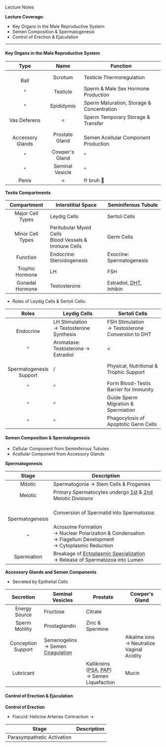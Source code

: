 Lecture Notes

**Lecture Coverage:**
- Key Organs in the Male Reproductive System
- Semen Composition & Spermatogenesis
- Control of Erection & Ejaculation

---
#### **Key Organs in the Male Reproductive System**

|         Type         |      Name       | Function                                  |
| :------------------: | :-------------: | ----------------------------------------- |
|       <br>Ball       |     Scrotum     | Testicle Thermoregulation                 |
|          ^           |    Testicle     | Sperm & Male Sex Hormone Production       |
|          ^           |   Epididymis    | Sperm Maturation, Storage & Concentration |
|     Vas Deferens     |        <        | Sperm Temporary Storage & Transfer        |
| <br>Accessory Glands | Prostate Gland  | <br>Semen Acellular Component Production  |
|          ^           | Cowper's Gland  | ^                                         |
|          ^           | Seminal Vesicle | ^                                         |
|        Penis         |        <        | fr bruh 🥀                                |

**Testis Compartments**

|   Compartment    | Interstitial Space                                      | Seminiferous Tubule                                              |
| :--------------: | ------------------------------------------------------- | ---------------------------------------------------------------- |
| Major Cell Types | Leydig Cells                                            | Sertoli Cells                                                    |
| Minor Cell Types | Peritubular Myoid Cells<br>Blood Vessels & Immune Cells | Germ Cells                                                       |
|     Function     | Endocrine: Steroidogenesis                              | Exocrine: Spermatogenesis                                        |
| Trophic Hormone  | LH                                                      | FSH                                                              |
| Gonadal Hormone  | Testosterone                                            | Estradiol, <abbr Title="Dihydrotestosterone">DHT</abbr>, Inhibin |
- Roles of Leydig Cells & Sertoli Cells:

|             Roles              | Leydig Cells                               | Sertoli Cells                                       |
| :----------------------------: | ------------------------------------------ | --------------------------------------------------- |
|         <br>Endocrine          | LH Stimulation<br>→ Testosterone Synthesis | FSH Stimulation<br>→ Testosterone Conversion to DHT |
|               ^                | Aromatase: Testosterone → Estradiol        | <                                                   |
| <br>Spermatogenesis<br>Support | /                                          | Physical, Nutritional & Trophic Support             |
|               ^                | ^                                          | Form Blood-Testis Barrier for Immunity              |
|               ^                | ^                                          | Guide Sperm Migration & Spermiation                 |
|               ^                | ^                                          | Phagocytosis of Apoptotic Germ Cells                |


#### **Semen Composition & Spermatogenesis**
- Cellular Component from Seminiferous Tubules
- Acellular Component from Accessory Glands

**Spermatogenesis**

|          Stage          | Description                                                                                                                                               |
| :---------------------: | --------------------------------------------------------------------------------------------------------------------------------------------------------- |
|         Mitotic         | Spermatogonia → Stem Cells & Progenies                                                                                                                    |
|         Meiotic         | Primary Spermatocytes undergo <abbr Title="Crossing Over occurs">1st</abbr> & <abbr Title="Reduction Division into Haploids">2nd</abbr> Meiotic Divisions |
| <br><br>Spermatogenesis | Conversion of Spermatid into Spermatozoa:                                                                                                                 |
|            ^            | Acrosome Formation <br>→ Nuclear Polarization & Condensation<br>→ Flagellum Development<br>→ Cytoplasmic Reduction                                        |
|       Spermiation       | Breakage of <abbr Title="Adhesion Junction between Sertoli cells & Spermatozoa">Ectoplasmic Specialization</abbr><br>→ Release of Spermatozoa into Lumen  |

**Accessory Glands and Semen Components**
- Secreted by Epithelial Cells

|     Secretion      | Seminal Vesicles                                                                                      | Prostate                                                                                                                                   | Cowper's Gland                                |
| :----------------: | ----------------------------------------------------------------------------------------------------- | ------------------------------------------------------------------------------------------------------------------------------------------ | --------------------------------------------- |
|   Energy Source    | Fructose                                                                                              | Citrate                                                                                                                                    |                                               |
|   Sperm Motility   | Prostaglandin                                                                                         | Zinc & Spermine                                                                                                                            |                                               |
| Conception Support | Semenogelins<br>→ Semen <abbr Title="Longer duration in Female Reproductive Tract">Coagulation</abbr> |                                                                                                                                            | Alkaline ions<br>→ Neutralize Vaginal Acidity |
|     Lubricant      |                                                                                                       | Kallikreins (<abbr Title="Prostate Specific Antigen">PSA</abbr>, <abbr Title="Prostate Acid Phosphate">PAP</abbr>)<br>→ Semen Liquefaction | Mucin                                         |


#### **Control of Erection & Ejaculation**
**Control of Erection**
- Flaccid: Helicine Arteries Contraction → 

| Stage                      | Description |
| -------------------------- | ----------- |
| Parasympathetic Activation |             |
